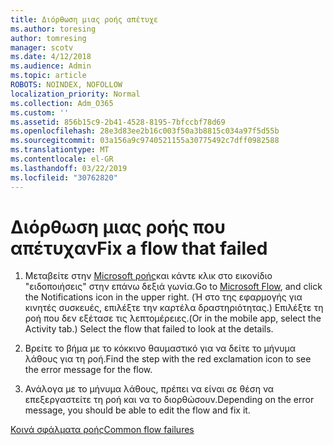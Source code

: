 ```yaml
---
title: Διόρθωση μιας ροής απέτυχε
ms.author: toresing
author: tomresing
manager: scotv
ms.date: 4/12/2018
ms.audience: Admin
ms.topic: article
ROBOTS: NOINDEX, NOFOLLOW
localization_priority: Normal
ms.collection: Adm_O365
ms.custom: ''
ms.assetid: 856b15c9-2b41-4528-8195-7bfccbf78d69
ms.openlocfilehash: 28e3d83ee2b16c003f50a3b8815c034a97f5d55b
ms.sourcegitcommit: 03a156a9c9740521155a30775492c7dff0982588
ms.translationtype: MT
ms.contentlocale: el-GR
ms.lasthandoff: 03/22/2019
ms.locfileid: "30762820"
---
```

# <a name="fix-a-flow-that-failed"></a><span data-ttu-id="f0c67-102">Διόρθωση μιας ροής που απέτυχαν</span><span class="sxs-lookup"><span data-stu-id="f0c67-102">Fix a flow that failed</span></span>

1. <span data-ttu-id="f0c67-103">Μεταβείτε στην [Microsoft ροής](https://flow.microsoft.com/)και κάντε κλικ στο εικονίδιο "ειδοποιήσεις" στην επάνω δεξιά γωνία.</span><span class="sxs-lookup"><span data-stu-id="f0c67-103">Go to [Microsoft Flow](https://flow.microsoft.com/), and click the Notifications icon in the upper right.</span></span> <span data-ttu-id="f0c67-104">(Ή στο της εφαρμογής για κινητές συσκευές, επιλέξτε την καρτέλα δραστηριότητας.) Επιλέξτε τη ροή που δεν εξέτασε τις λεπτομέρειες.</span><span class="sxs-lookup"><span data-stu-id="f0c67-104">(Or in the mobile app, select the Activity tab.) Select the flow that failed to look at the details.</span></span>
    
2. <span data-ttu-id="f0c67-105">Βρείτε το βήμα με το κόκκινο θαυμαστικό για να δείτε το μήνυμα λάθους για τη ροή.</span><span class="sxs-lookup"><span data-stu-id="f0c67-105">Find the step with the red exclamation icon to see the error message for the flow.</span></span>
    
3. <span data-ttu-id="f0c67-106">Ανάλογα με το μήνυμα λάθους, πρέπει να είναι σε θέση να επεξεργαστείτε τη ροή και να το διορθώσουν.</span><span class="sxs-lookup"><span data-stu-id="f0c67-106">Depending on the error message, you should be able to edit the flow and fix it.</span></span> 
    
[<span data-ttu-id="f0c67-107">Κοινά σφάλματα ροής</span><span class="sxs-lookup"><span data-stu-id="f0c67-107">Common flow failures</span></span>](https://go.microsoft.com/fwlink/?linkid=872110)
  

